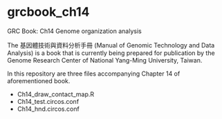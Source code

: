 grcbook_ch14
============

GRC Book: Ch14 Genome organization analysis

The 基因體技術與資料分析手冊 (Manual of Genomic Technology and Data Analysis) is a book that is currently being prepared for publication by the Genome Research Center of National Yang-Ming University, Taiwan.

In this repository are three files accompanying Chapter 14 of aforementioned book.
* Ch14_draw_contact_map.R
* Ch14_test.circos.conf
* Ch14_hnd.circos.conf
